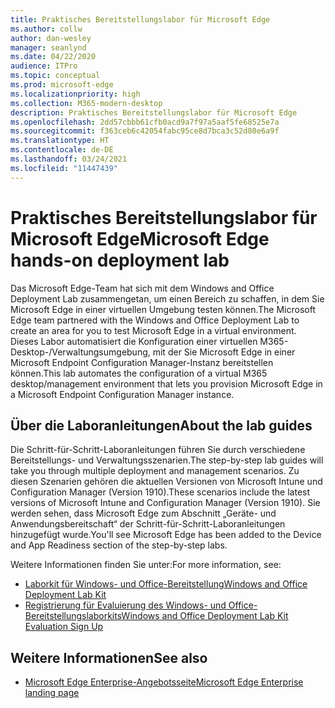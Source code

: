 ```yaml
---
title: Praktisches Bereitstellungslabor für Microsoft Edge
ms.author: collw
author: dan-wesley
manager: seanlynd
ms.date: 04/22/2020
audience: ITPro
ms.topic: conceptual
ms.prod: microsoft-edge
ms.localizationpriority: high
ms.collection: M365-modern-desktop
description: Praktisches Bereitstellungslabor für Microsoft Edge
ms.openlocfilehash: 2dd57cbbb61cfb0acd9a7f97a5aaf5fe68525e7a
ms.sourcegitcommit: f363ceb6c42054fabc95ce8d7bca3c52d80e6a9f
ms.translationtype: HT
ms.contentlocale: de-DE
ms.lasthandoff: 03/24/2021
ms.locfileid: "11447439"
---
```

# <a name="microsoft-edge-hands-on-deployment-lab"></a><span data-ttu-id="00680-103">Praktisches Bereitstellungslabor für Microsoft Edge</span><span class="sxs-lookup"><span data-stu-id="00680-103">Microsoft Edge hands-on deployment lab</span></span>

<span data-ttu-id="00680-104">Das Microsoft Edge-Team hat sich mit dem Windows and Office Deployment Lab zusammengetan, um einen Bereich zu schaffen, in dem Sie Microsoft Edge in einer virtuellen Umgebung testen können.</span><span class="sxs-lookup"><span data-stu-id="00680-104">The Microsoft Edge team partnered with the Windows and Office Deployment Lab to create an area for you to test Microsoft Edge in a virtual environment.</span></span> <span data-ttu-id="00680-105">Dieses Labor automatisiert die Konfiguration einer virtuellen M365-Desktop-/Verwaltungsumgebung, mit der Sie Microsoft Edge in einer Microsoft Endpoint Configuration Manager-Instanz bereitstellen können.</span><span class="sxs-lookup"><span data-stu-id="00680-105">This lab automates the configuration of a virtual M365 desktop/management environment that lets you provision Microsoft Edge in a Microsoft Endpoint Configuration Manager instance.</span></span>

## <a name="about-the-lab-guides"></a><span data-ttu-id="00680-106">Über die Laboranleitungen</span><span class="sxs-lookup"><span data-stu-id="00680-106">About the lab guides</span></span>

<span data-ttu-id="00680-107">Die Schritt-für-Schritt-Laboranleitungen führen Sie durch verschiedene Bereitstellungs- und Verwaltungsszenarien.</span><span class="sxs-lookup"><span data-stu-id="00680-107">The step-by-step lab guides will take you through multiple deployment and management scenarios.</span></span> <span data-ttu-id="00680-108">Zu diesen Szenarien gehören die aktuellen Versionen von Microsoft Intune und Configuration Manager (Version 1910).</span><span class="sxs-lookup"><span data-stu-id="00680-108">These scenarios include the latest versions of Microsoft Intune and Configuration Manager (Version 1910).</span></span> <span data-ttu-id="00680-109">Sie werden sehen, dass Microsoft Edge zum Abschnitt „Geräte- und Anwendungsbereitschaft“ der Schritt-für-Schritt-Laboranleitungen hinzugefügt wurde.</span><span class="sxs-lookup"><span data-stu-id="00680-109">You'll see Microsoft Edge has been added to the Device and App Readiness section of the step-by-step labs.</span></span>

<span data-ttu-id="00680-110">Weitere Informationen finden Sie unter:</span><span class="sxs-lookup"><span data-stu-id="00680-110">For more information, see:</span></span>

- [<span data-ttu-id="00680-111">Laborkit für Windows- und Office-Bereitstellung</span><span class="sxs-lookup"><span data-stu-id="00680-111">Windows and Office Deployment Lab Kit</span></span>](/microsoft-365/enterprise/modern-desktop-deployment-and-management-lab?view=o365-worldwide)
- [<span data-ttu-id="00680-112">Registrierung für Evaluierung des Windows- und Office-Bereitstellungslaborkits</span><span class="sxs-lookup"><span data-stu-id="00680-112">Windows and Office Deployment Lab Kit Evaluation Sign Up</span></span>](https://www.microsoft.com/evalcenter/evaluate-lab-kit)

## <a name="see-also"></a><span data-ttu-id="00680-113">Weitere Informationen</span><span class="sxs-lookup"><span data-stu-id="00680-113">See also</span></span>

- [<span data-ttu-id="00680-114">Microsoft Edge Enterprise-Angebotsseite</span><span class="sxs-lookup"><span data-stu-id="00680-114">Microsoft Edge Enterprise landing page</span></span>](https://aka.ms/EdgeEnterprise)